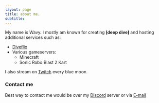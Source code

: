 ```yaml
---
layout: page
title: about me.
subtitle: 
---
```


My name is Wavy. I mostly am known for creating **[deep dive]** and hosting additional services such as:

- [Diveflix](https://diveflix.com)
- Various gameservers:
  - Minecraft
  - Sonic Robo Blast 2 Kart

I also stream on [Twitch](https://twitch.tv/wavyconfirmed) every blue moon.

### Contact me

Best way to contact me would be over my [Discord](https://discord.com/invite/AUHcAgNP9P) server or via [E-mail](mailto:info@wavy.rocks)
